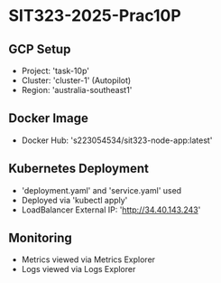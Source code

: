 # SIT323-2025-Prac10P

## GCP Setup
- Project: 'task-10p'
- Cluster: 'cluster-1' (Autopilot)
- Region: 'australia-southeast1'

## Docker Image
- Docker Hub: 's223054534/sit323-node-app:latest'

## Kubernetes Deployment
- 'deployment.yaml' and 'service.yaml' used
- Deployed via 'kubectl apply'
- LoadBalancer External IP: 'http://34.40.143.243'

## Monitoring
- Metrics viewed via Metrics Explorer
- Logs viewed via Logs Explorer


